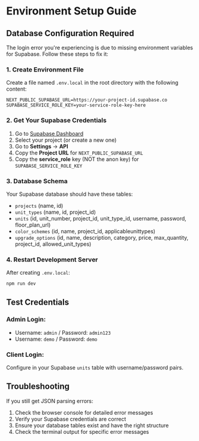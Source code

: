 # Environment Setup Guide

## Database Configuration Required

The login error you're experiencing is due to missing environment variables for Supabase. Follow these steps to fix it:

### 1. Create Environment File

Create a file named `.env.local` in the root directory with the following content:

```env
NEXT_PUBLIC_SUPABASE_URL=https://your-project-id.supabase.co
SUPABASE_SERVICE_ROLE_KEY=your-service-role-key-here
```

### 2. Get Your Supabase Credentials

1. Go to [Supabase Dashboard](https://supabase.com/dashboard)
2. Select your project (or create a new one)
3. Go to **Settings** → **API**
4. Copy the **Project URL** for `NEXT_PUBLIC_SUPABASE_URL`
5. Copy the **service_role** key (NOT the anon key) for `SUPABASE_SERVICE_ROLE_KEY`

### 3. Database Schema

Your Supabase database should have these tables:

- `projects` (name, id)
- `unit_types` (name, id, project_id)
- `units` (id, unit_number, project_id, unit_type_id, username, password, floor_plan_url)
- `color_schemes` (id, name, project_id, applicableunittypes)
- `upgrade_options` (id, name, description, category, price, max_quantity, project_id, allowed_unit_types)

### 4. Restart Development Server

After creating `.env.local`:

```bash
npm run dev
```

## Test Credentials

### Admin Login:
- Username: `admin` / Password: `admin123`
- Username: `demo` / Password: `demo`

### Client Login:
Configure in your Supabase `units` table with username/password pairs.

## Troubleshooting

If you still get JSON parsing errors:
1. Check the browser console for detailed error messages
2. Verify your Supabase credentials are correct
3. Ensure your database tables exist and have the right structure
4. Check the terminal output for specific error messages 